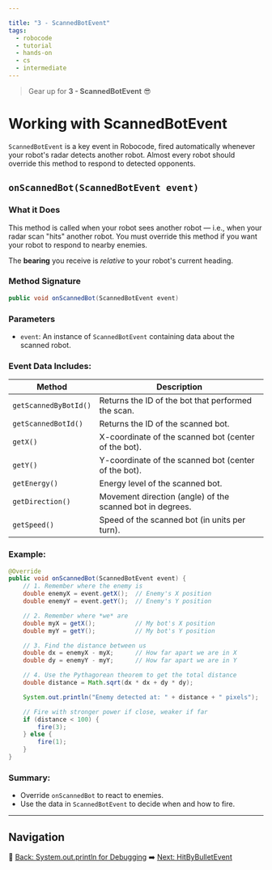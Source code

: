 ```yaml
---

title: "3 - ScannedBotEvent"
tags:
  - robocode
  - tutorial
  - hands-on
  - cs
  - intermediate
---
```


> Gear up for **3 - ScannedBotEvent** 😎

# Working with ScannedBotEvent

`ScannedBotEvent` is a key event in Robocode, fired automatically whenever your robot's radar detects another robot. Almost every robot should override this method to respond to detected opponents.

## `onScannedBot(ScannedBotEvent event)`

### What it Does

This method is called when your robot sees another robot — i.e., when your radar scan "hits" another robot. You must override this method if you want your robot to respond to nearby enemies.


The **bearing** you receive is *relative* to your robot's current heading.

### Method Signature

```java
public void onScannedBot(ScannedBotEvent event)
```

### Parameters

* `event`: An instance of `ScannedBotEvent` containing data about the scanned robot.

### Event Data Includes:

| Method                | Description                                                |
| --------------------- | ---------------------------------------------------------- |
| `getScannedByBotId()` | Returns the ID of the bot that performed the scan.         |
| `getScannedBotId()`   | Returns the ID of the scanned bot.                         |
| `getX()`              | X-coordinate of the scanned bot (center of the bot).       |
| `getY()`              | Y-coordinate of the scanned bot (center of the bot).       |
| `getEnergy()`         | Energy level of the scanned bot.                           |
| `getDirection()`      | Movement direction (angle) of the scanned bot in degrees.  |
| `getSpeed()`          | Speed of the scanned bot (in units per turn).              |


### Example:

```java
@Override
public void onScannedBot(ScannedBotEvent event) {
    // 1. Remember where the enemy is
    double enemyX = event.getX();  // Enemy's X position
    double enemyY = event.getY();  // Enemy's Y position

    // 2. Remember where *we* are
    double myX = getX();           // My bot's X position
    double myY = getY();           // My bot's Y position

    // 3. Find the distance between us
    double dx = enemyX - myX;      // How far apart we are in X
    double dy = enemyY - myY;      // How far apart we are in Y

    // 4. Use the Pythagorean theorem to get the total distance
    double distance = Math.sqrt(dx * dx + dy * dy);

    System.out.println("Enemy detected at: " + distance + " pixels");

    // Fire with stronger power if close, weaker if far
    if (distance < 100) {
        fire(3);
    } else {
        fire(1);
    }
}

```

### Summary:

* Override `onScannedBot` to react to enemies.
* Use the data in `ScannedBotEvent` to decide when and how to fire.

---

## Navigation

🡌 [Back: System.out.println for Debugging](/robocode/Day-4/01_system_out_debugging)
➡️ [Next: HitByBulletEvent](/robocode/Day-4/03_hit_by_bullet_event)
